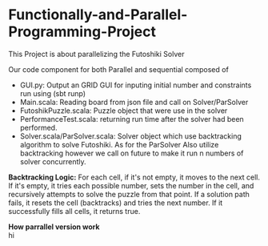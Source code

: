 # Functionally-and-Parallel-Programming-Project

This Project is about parallelizing the Futoshiki Solver


Our code component for both Parallel and sequential composed of 
- GUI.py: Output an GRID GUI for inputing initial number and constraints run using (sbt runp)
- Main.scala: Reading board from json file and call on Solver/ParSolver 
- FutoshikPuzzle.scala: Puzzle object that were use in the solver
- PerformanceTest.scala: returning run time after the solver had been performed.
- Solver.scala/ParSolver.scala: Solver object which use backtracking algorithm to solve Futoshiki. As for the ParSolver Also utilize backtracking however we call on future to make it run n numbers of solver concurrently. 


**Backtracking Logic:** For each cell, if it's not empty, it moves to the next cell. If it's empty, it tries each possible number, sets the number in the cell, and recursively attempts to solve the puzzle from that point. If a solution path fails, it resets the cell (backtracks) and tries the next number. If it successfully fills all cells, it returns true.


**How parrallel version work** \
hi
